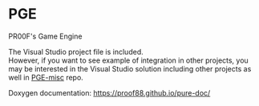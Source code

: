 # PGE
PR00F's Game Engine

The Visual Studio project file is included.<br/>
However, if you want to see example of integration in other projects, you may be interested in the Visual Studio solution including other projects as well in [PGE-misc](https://github.com/proof88/PGE-misc) repo.

Doxygen documentation: https://proof88.github.io/pure-doc/
